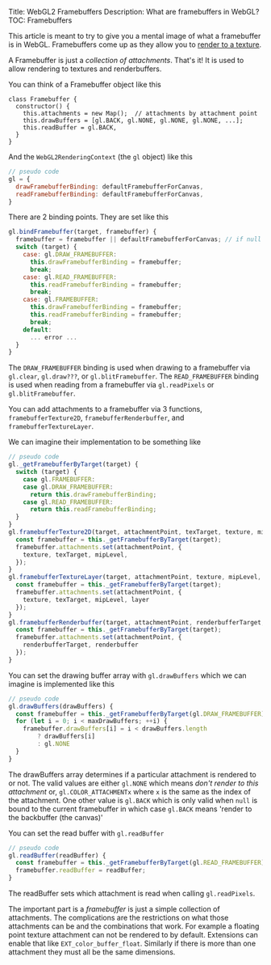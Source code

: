 Title: WebGL2 Framebuffers
Description: What are framebuffers in WebGL?
TOC: Framebuffers

This article is meant to try to give you a mental image
of what a framebuffer is in WebGL. Framebuffers come up
as they allow you to [render to a texture](webgl-render-to-texture.html).

A Framebuffer is just a *collection of attachments*. That's it! It is
used to allow rendering to textures and renderbuffers.

You can think of a Framebuffer object like this

```
class Framebuffer {
  constructor() {
    this.attachments = new Map();  // attachments by attachment point
    this.drawBuffers = [gl.BACK, gl.NONE, gl.NONE, gl.NONE, ...];
    this.readBuffer = gl.BACK,
  }
}
```

And the `WebGL2RenderingContext` (the `gl` object) like this

```js
// pseudo code
gl = {
  drawFramebufferBinding: defaultFramebufferForCanvas,
  readFramebufferBinding: defaultFramebufferForCanvas,
}
```

There are 2 binding points. They are set like this

```js
gl.bindFramebuffer(target, framebuffer) {
  framebuffer = framebuffer || defaultFramebufferForCanvas; // if null use canvas
  switch (target) {
    case: gl.DRAW_FRAMEBUFFER:
      this.drawFramebufferBinding = framebuffer;
      break;
    case: gl.READ_FRAMEBUFFER:
      this.readFramebufferBinding = framebuffer;
      break;
    case: gl.FRAMEBUFFER:
      this.drawFramebufferBinding = framebuffer;
      this.readFramebufferBinding = framebuffer;
      break;
    default:
      ... error ...
  }
}
```

The `DRAW_FRAMEBUFFER` binding is used when drawing to a framebuffer via `gl.clear`, `gl.draw???`, or `gl.blitFramebuffer`.
The `READ_FRAMEBUFFER` binding is used when reading from a framebuffer via `gl.readPixels` or `gl.blitFramebuffer`.

You can add attachments to a framebuffer via 3 functions, `framebufferTexture2D`,
`framebufferRenderbuffer`, and `framebufferTextureLayer`.

We can imagine their implementation to be something like

```js
// pseudo code
gl._getFramebufferByTarget(target) {
  switch (target) {
    case gl.FRAMEBUFFER:
    case gl.DRAW_FRAMEBUFFER:
      return this.drawFramebufferBinding;
    case gl.READ_FRAMEBUFFER:
      return this.readFramebufferBinding;
  }
}
gl.framebufferTexture2D(target, attachmentPoint, texTarget, texture, mipLevel) {
  const framebuffer = this._getFramebufferByTarget(target);
  framebuffer.attachments.set(attachmentPoint, {
    texture, texTarget, mipLevel,
  });
}
gl.framebufferTextureLayer(target, attachmentPoint, texture, mipLevel, layer) {
  const framebuffer = this._getFramebufferByTarget(target);
  framebuffer.attachments.set(attachmentPoint, {
    texture, texTarget, mipLevel, layer
  });
}
gl.framebufferRenderbuffer(target, attachmentPoint, renderbufferTarget, renderbuffer) {
  const framebuffer = this._getFramebufferByTarget(target);
  framebuffer.attachments.set(attachmentPoint, {
    renderbufferTarget, renderbuffer
  });
}
```

You can set the drawing buffer array with `gl.drawBuffers` which we can
imagine is implemented like this

```js
// pseudo code
gl.drawBuffers(drawBuffers) {
  const framebuffer = this._getFramebufferByTarget(gl.DRAW_FRAMEBUFFER);
  for (let i = 0; i < maxDrawBuffers; ++i) {
    framebuffer.drawBuffers[i] = i < drawBuffers.length
        ? drawBuffers[i]
        : gl.NONE
  }
}
```

The drawBuffers array determines if a particular attachment is rendered to or not.
The valid values are either `gl.NONE` which means *don't render to this attachment* or,
`gl.COLOR_ATTACHMENTx` where `x` is the same as the index of the attachment. One other
value is `gl.BACK` which is only valid when `null` is bound to the current framebuffer
in which case `gl.BACK` means 'render to the backbuffer (the canvas)'

You can set the read buffer with `gl.readBuffer`

```js
// pseudo code
gl.readBuffer(readBuffer) {
  const framebuffer = this._getFramebufferByTarget(gl.READ_FRAMEBUFFER);
  framebuffer.readBuffer = readBuffer;
}
```

The readBuffer sets which attachment is read when calling `gl.readPixels`.

The important part is a *framebuffer* is just a simple collection of attachments.
The complications are the restrictions on what those attachments
can be and the combinations that work. For example a floating point texture 
attachment can not be rendered to by default. Extensions can enable that like
`EXT_color_buffer_float`. Similarly if there is
more than one attachment they must all be the same dimensions.